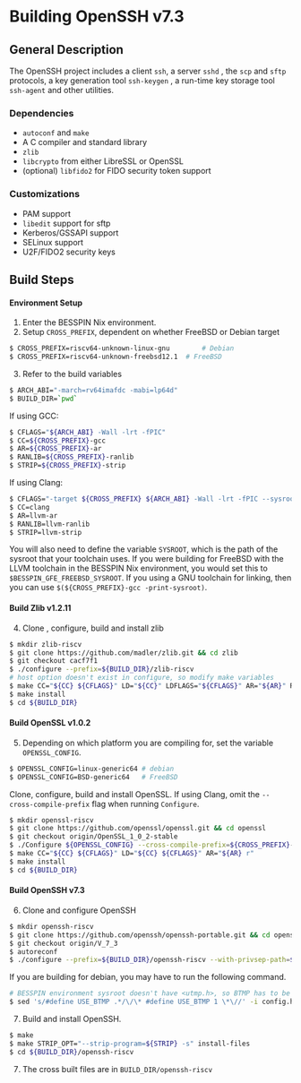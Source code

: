 # Building OpenSSH v7.3

## General Description

The OpenSSH project includes a client `ssh`, a server `sshd` , the `scp` and `sftp` protocols, a key generation tool `ssh-keygen` , a run-time key storage tool `ssh-agent` and other utilities. 

### Dependencies 

* `autoconf` and `make`
* A C compiler and standard library
* `zlib`
* `libcrypto` from either LibreSSL or OpenSSL
* (optional) `libfido2` for FIDO security token support

### Customizations

* PAM support
* `libedit` support for sftp
* Kerberos/GSSAPI support
* SELinux support
* U2F/FIDO2 security keys

## Build Steps

#### Environment Setup

1. Enter the BESSPIN Nix environment.
2. Setup `CROSS_PREFIX`, dependent on whether FreeBSD or Debian target

```bash
$ CROSS_PREFIX=riscv64-unknown-linux-gnu 		# Debian
$ CROSS_PREFIX=riscv64-unknown-freebsd12.1 	# FreeBSD
```

3. Refer to the build variables

```bash
$ ARCH_ABI="-march=rv64imafdc -mabi=lp64d"	
$ BUILD_DIR=`pwd`
```

If using GCC:
```bash
$ CFLAGS="${ARCH_ABI} -Wall -lrt -fPIC"
$ CC=${CROSS_PREFIX}-gcc
$ AR=${CROSS_PREFIX}-ar
$ RANLIB=${CROSS_PREFIX}-ranlib
$ STRIP=${CROSS_PREFIX}-strip
```
If using Clang:
```bash
$ CFLAGS="-target ${CROSS_PREFIX} ${ARCH_ABI} -Wall -lrt -fPIC --sysroot=${SYSROOT} -fuse-ld=lld -mno-relax"
$ CC=clang
$ AR=llvm-ar
$ RANLIB=llvm-ranlib
$ STRIP=llvm-strip
```
You will also need to define the variable `SYSROOT`, which is the path
of the sysroot that your toolchain uses. If you were building for
FreeBSD with the LLVM toolchain in the BESSPIN Nix environment, you would
set this to `$BESSPIN_GFE_FREEBSD_SYSROOT`. If you using a GNU toolchain
for linking, then you can use `$(${CROSS_PREFIX}-gcc -print-sysroot)`.

#### Build Zlib v1.2.11

4. Clone , configure, build and install zlib

```bash
$ mkdir zlib-riscv
$ git clone https://github.com/madler/zlib.git && cd zlib
$ git checkout cacf7f1
$ ./configure --prefix=${BUILD_DIR}/zlib-riscv 
# host option doesn't exist in configure, so modify make variables
$ make CC="${CC} ${CFLAGS}" LD="${CC}" LDFLAGS="${CFLAGS}" AR="${AR}" RANLIB="${RANLIB}" 
$ make install
$ cd ${BUILD_DIR}
```

#### Build OpenSSL v1.0.2

5. Depending on which platform you are compiling for, set the variable
   `OPENSSL_CONFIG`.

```bash
$ OPENSSL_CONFIG=linux-generic64 # debian
$ OPENSSL_CONFIG=BSD-generic64   # FreeBSD
```

Clone, configure, build and install OpenSSL. If using Clang, omit the
`--cross-compile-prefix` flag when running `Configure`.

```bash
$ mkdir openssl-riscv
$ git clone https://github.com/openssl/openssl.git && cd openssl
$ git checkout origin/OpenSSL_1_0_2-stable
$ ./Configure ${OPENSSL_CONFIG} --cross-compile-prefix=${CROSS_PREFIX}- --openssldir=${BUILD_DIR}/openssl-riscv 
$ make CC="${CC} ${CFLAGS}" LD="${CC} ${CFLAGS}" AR="${AR} r"
$ make install
$ cd ${BUILD_DIR}
```

#### Build OpenSSH v7.3

6. Clone and configure OpenSSH

```bash
$ mkdir openssh-riscv
$ git clone https://github.com/openssh/openssh-portable.git && cd openssh-portable
$ git checkout origin/V_7_3
$ autoreconf
$ ./configure --prefix=${BUILD_DIR}/openssh-riscv --with-privsep-path=${BUILD_DIR}/openssh-riscv/var/empty --host=${CROSS_PREFIX} --with-libs --with-zlib=${BUILD_DIR}/zlib-riscv --with-ssl-dir=${BUILD_DIR}/openssl-riscv --disable-etc-default-login CC="${CC} ${CFLAGS}" LD="${CC} ${CFLAGS}" AR="${AR}" RANLIB="${RANLIB}"
```

If you are building for debian, you may have to run the following command.
```bash
# BESSPIN environment sysroot doesn't have <utmp.h>, so BTMP has to be disabled in config.h
$ sed 's/#define USE_BTMP .*/\/\* #define USE_BTMP 1 \*\//' -i config.h

```

7. Build and install OpenSSH.
```bash
$ make
$ make STRIP_OPT="--strip-program=${STRIP} -s" install-files
$ cd ${BUILD_DIR}/openssh-riscv
```

7. The cross built files are in `BUILD_DIR/openssh-riscv`
